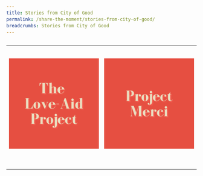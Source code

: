 ```yaml
---
title: Stories from City of Good 
permalink: /share-the-moment/stories-from-city-of-good/
breadcrumbs: Stories from City of Good 
---
```


<table class="table-v">

<table style="width:100%">
    
<tr>
    <td>
      <br>  
      <p><a href="/the-love-aid-project"><img src="/images/1.png" alt="The Love-Aid Project"></p>
      <br>
      <br> 
    </td>
    <td>
      <br>
      <p><a href="/project-merci"><img src="/images/2.png" alt="Project Merci"></a></p>
      <br>
      <br>    
<tr>

